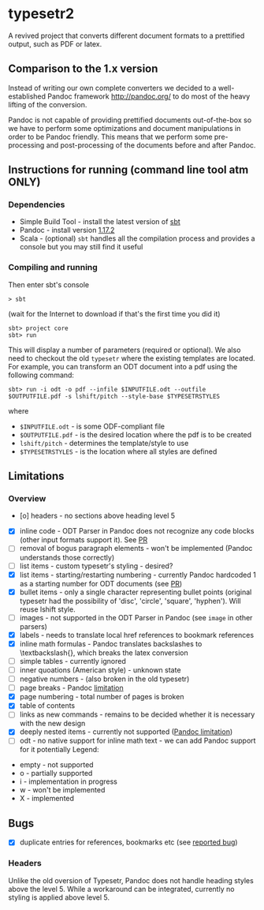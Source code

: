 typesetr2
========

A revived project that converts different document formats
to a prettified output, such as PDF or latex.

## Comparison to the 1.x version

Instead of writing our own complete converters we decided to a
well-established Pandoc framework <http://pandoc.org/> to do most
of the heavy lifting of the conversion.

Pandoc is not capable of providing prettified documents out-of-the-box
so we have to perform some optimizations and document manipulations
in order to be Pandoc friendly.
This means that we perform some pre-processing and post-processing of
the documents before and after Pandoc.

## Instructions for running (command line tool atm ONLY)

### Dependencies

 - Simple Build Tool - install the latest version of [sbt](http://www.scala-sbt.org/)
 - Pandoc - install version [1.17.2](http://pandoc.org/installing.html)
 - Scala - (optional) `sbt` handles all the compilation process and provides a console but you may still find it useful

### Compiling and running

Then enter sbt's console

    > sbt

(wait for the Internet to download if that's the first time you did it)

    sbt> project core
    sbt> run

This will display a number of parameters (required or optional).
We also need to checkout the old `typesetr` where the existing
templates are located.
For example, you can transform an ODT document into a pdf using the
following command:

    sbt> run -i odt -o pdf --infile $INPUTFILE.odt --outfile $OUTPUTFILE.pdf -s lshift/pitch --style-base $TYPESETRSTYLES

where
 - `$INPUTFILE.odt` - is some ODF-compliant file
 - `$OUTPUTFILE.pdf` - is the desired location where the pdf is to be created
 - `lshift/pitch` - determines the template/style to use
 - `$TYPESETRSTYLES` - is the location where all styles are defined


## Limitations

### Overview
 
 - [o] headers - no sections above heading level 5
 - [X] inline code - ODT Parser in Pandoc does not recognize any code blocks (other input formats support it). See [PR](https://github.com/jgm/pandoc/pull/3186)
 - [ ] removal of bogus paragraph elements - won't be implemented (Pandoc understands those correctly)
 - [ ] list items - custom typesetr's styling - desired?
 - [X] list items - starting/restarting numbering - currently Pandoc hardcoded 1 as a starting number for ODT documents (see [PR](https://github.com/jgm/pandoc/pull/3146))
 - [X] bullet items - only a single character representing bullet points (original typesetr had the possibility of 'disc', 'circle', 'square', 'hyphen'). Will reuse lshift style.
 - [ ] images - not supported in the ODT Parser in Pandoc (see `image` in other parsers)
 - [X] labels - needs to translate local href references to bookmark references
 - [X] inline math formulas - Pandoc translates backslashes to \textbackslash{}, which breaks the latex conversion
 - [ ] simple tables - currently ignored
 - [ ] inner quoations (American style) - unknown state
 - [ ] negative numbers - (also broken in the old typesetr)
 - [ ] page breaks - Pandoc [limitation](https://github.com/jgm/pandoc/issues/1934)
 - [X] page numbering - total number of pages is broken
 - [X] table of contents 
 - [ ] links as new commands - remains to be decided whether it is necessary with the new design
 - [X] deeply nested items - currently not supported ([Pandoc limitation](https://github.com/jgm/pandoc/issues/2922))
 - [ ] odt - no native support for inline math text - we can add Pandoc support for it potentially
Legend:
 - empty - not supported
 - o - partially supported
 - i - implementation in progress
 - w - won't be implemented
 - X - implemented

## Bugs

 - [X] duplicate entries for references, bookmarks etc (see [reported bug](https://github.com/jgm/pandoc/issues/3143))

### Headers

Unlike the old oversion of Typesetr, Pandoc does not handle heading styles
above the level 5. While a workaround can be integrated, currently no styling
is applied above level 5.

